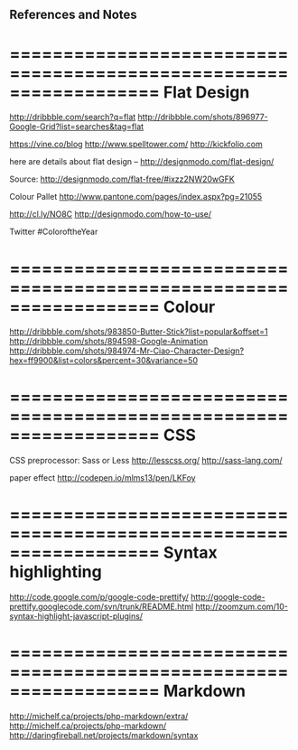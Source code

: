 ## References and Notes ##




==================================================================
Flat Design
==================================================================

http://dribbble.com/search?q=flat
http://dribbble.com/shots/896977-Google-Grid?list=searches&tag=flat

https://vine.co/blog
http://www.spelltower.com/
http://kickfolio.com

here are details about flat design – http://designmodo.com/flat-design/

Source: http://designmodo.com/flat-free/#ixzz2NW20wGFK

Colour Pallet
http://www.pantone.com/pages/index.aspx?pg=21055

 http://cl.ly/NO8C
 http://designmodo.com/how-to-use/

Twitter #ColoroftheYear

==================================================================
Colour
==================================================================

http://dribbble.com/shots/983850-Butter-Stick?list=popular&offset=1
http://dribbble.com/shots/894598-Google-Animation
http://dribbble.com/shots/984974-Mr-Ciao-Character-Design?hex=ff9900&list=colors&percent=30&variance=50

==================================================================
CSS
==================================================================

CSS preprocessor: Sass or Less
http://lesscss.org/
http://sass-lang.com/

paper effect
http://codepen.io/mlms13/pen/LKFoy

==================================================================
Syntax highlighting
==================================================================
http://code.google.com/p/google-code-prettify/
http://google-code-prettify.googlecode.com/svn/trunk/README.html
http://zoomzum.com/10-syntax-highlight-javascript-plugins/



==================================================================
Markdown
==================================================================
http://michelf.ca/projects/php-markdown/extra/
http://michelf.ca/projects/php-markdown/
http://daringfireball.net/projects/markdown/syntax

